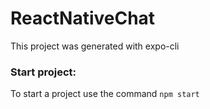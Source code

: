 # ReactNativeChat

This project was generated with expo-cli

### Start project:

To start a project use the command `npm start`
